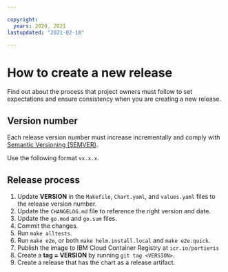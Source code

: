 ```yaml
---

copyright:
  years: 2020, 2021
lastupdated: "2021-02-18"

---
```


# How to create a new release

Find out about the process that project owners must follow to set expectations and ensure consistency when you are creating a new release.

## Version number

Each release version number must increase incrementally and comply with [Semantic Versioning (SEMVER)](https://semver.org/). 

Use the following format `vx.x.x`. 

## Release process

1. Update **VERSION** in the `Makefile`, `Chart.yaml`, and `values.yaml` files to the release version number. 
2. Update the `CHANGELOG.md` file to reference the right version and date. 
3. Update the `go.mod` and `go.sum` files. 
4. Commit the changes.
5. Run `make alltests`.
6. Run `make e2e`, or both `make helm.install.local` and `make e2e.quick`.
7. Publish the image to IBM Cloud Container Registry at `icr.io/portieris`
8. Create a **tag = VERSION** by running `git tag <VERSION>`.
9. Create a release that has the chart as a release artifact. 
